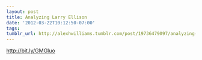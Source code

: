 ```yaml
---
layout: post
title: Analyzing Larry Ellison
date: '2012-03-22T10:12:50-07:00'
tags: 
tumblr_url: http://alexhwilliams.tumblr.com/post/19736479097/analyzing-larry-ellison
---
```

<p><a href="http://bit.ly/GMGluo">http://bit.ly/GMGluo</a></p>
